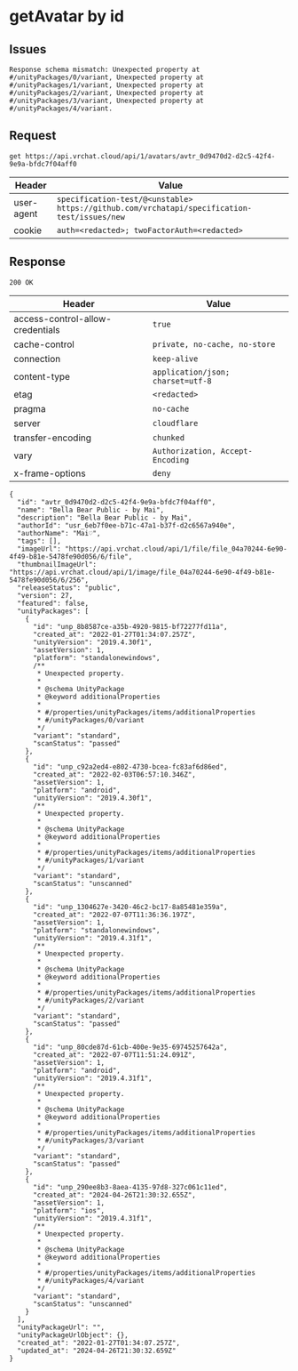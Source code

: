 # getAvatar by id

## Issues
```
Response schema mismatch: Unexpected property at #/unityPackages/0/variant, Unexpected property at #/unityPackages/1/variant, Unexpected property at #/unityPackages/2/variant, Unexpected property at #/unityPackages/3/variant, Unexpected property at #/unityPackages/4/variant.
```

## Request
`get https://api.vrchat.cloud/api/1/avatars/avtr_0d9470d2-d2c5-42f4-9e9a-bfdc7f04aff0`

| Header | Value |
| ------ | ----- |
| user-agent | `specification-test/@<unstable> https://github.com/vrchatapi/specification-test/issues/new` |
| cookie | `auth=<redacted>; twoFactorAuth=<redacted>` |


## Response
`200 OK`

| Header | Value |
| ------ | ----- |
| access-control-allow-credentials | `true` |
| cache-control | `private, no-cache, no-store` |
| connection | `keep-alive` |
| content-type | `application/json; charset=utf-8` |
| etag | `<redacted>` |
| pragma | `no-cache` |
| server | `cloudflare` |
| transfer-encoding | `chunked` |
| vary | `Authorization, Accept-Encoding` |
| x-frame-options | `deny` |

```jsonc
{
  "id": "avtr_0d9470d2-d2c5-42f4-9e9a-bfdc7f04aff0",
  "name": "Bella Bear Public - by Mai",
  "description": "Bella Bear Public - by Mai",
  "authorId": "usr_6eb7f0ee-b71c-47a1-b37f-d2c6567a940e",
  "authorName": "Mai♡",
  "tags": [],
  "imageUrl": "https://api.vrchat.cloud/api/1/file/file_04a70244-6e90-4f49-b81e-5478fe90d056/6/file",
  "thumbnailImageUrl": "https://api.vrchat.cloud/api/1/image/file_04a70244-6e90-4f49-b81e-5478fe90d056/6/256",
  "releaseStatus": "public",
  "version": 27,
  "featured": false,
  "unityPackages": [
    {
      "id": "unp_8b8587ce-a35b-4920-9815-bf72277fd11a",
      "created_at": "2022-01-27T01:34:07.257Z",
      "unityVersion": "2019.4.30f1",
      "assetVersion": 1,
      "platform": "standalonewindows",
      /**
       * Unexpected property.
       *
       * @schema UnityPackage
       * @keyword additionalProperties
       *
       * #/properties/unityPackages/items/additionalProperties
       * #/unityPackages/0/variant
       */
      "variant": "standard",
      "scanStatus": "passed"
    },
    {
      "id": "unp_c92a2ed4-e802-4730-bcea-fc83af6d86ed",
      "created_at": "2022-02-03T06:57:10.346Z",
      "assetVersion": 1,
      "platform": "android",
      "unityVersion": "2019.4.30f1",
      /**
       * Unexpected property.
       *
       * @schema UnityPackage
       * @keyword additionalProperties
       *
       * #/properties/unityPackages/items/additionalProperties
       * #/unityPackages/1/variant
       */
      "variant": "standard",
      "scanStatus": "unscanned"
    },
    {
      "id": "unp_1304627e-3420-46c2-bc17-8a85481e359a",
      "created_at": "2022-07-07T11:36:36.197Z",
      "assetVersion": 1,
      "platform": "standalonewindows",
      "unityVersion": "2019.4.31f1",
      /**
       * Unexpected property.
       *
       * @schema UnityPackage
       * @keyword additionalProperties
       *
       * #/properties/unityPackages/items/additionalProperties
       * #/unityPackages/2/variant
       */
      "variant": "standard",
      "scanStatus": "passed"
    },
    {
      "id": "unp_80cde87d-61cb-400e-9e35-69745257642a",
      "created_at": "2022-07-07T11:51:24.091Z",
      "assetVersion": 1,
      "platform": "android",
      "unityVersion": "2019.4.31f1",
      /**
       * Unexpected property.
       *
       * @schema UnityPackage
       * @keyword additionalProperties
       *
       * #/properties/unityPackages/items/additionalProperties
       * #/unityPackages/3/variant
       */
      "variant": "standard",
      "scanStatus": "passed"
    },
    {
      "id": "unp_290ee8b3-8aea-4135-97d8-327c061c11ed",
      "created_at": "2024-04-26T21:30:32.655Z",
      "assetVersion": 1,
      "platform": "ios",
      "unityVersion": "2019.4.31f1",
      /**
       * Unexpected property.
       *
       * @schema UnityPackage
       * @keyword additionalProperties
       *
       * #/properties/unityPackages/items/additionalProperties
       * #/unityPackages/4/variant
       */
      "variant": "standard",
      "scanStatus": "unscanned"
    }
  ],
  "unityPackageUrl": "",
  "unityPackageUrlObject": {},
  "created_at": "2022-01-27T01:34:07.257Z",
  "updated_at": "2024-04-26T21:30:32.659Z"
}
```
